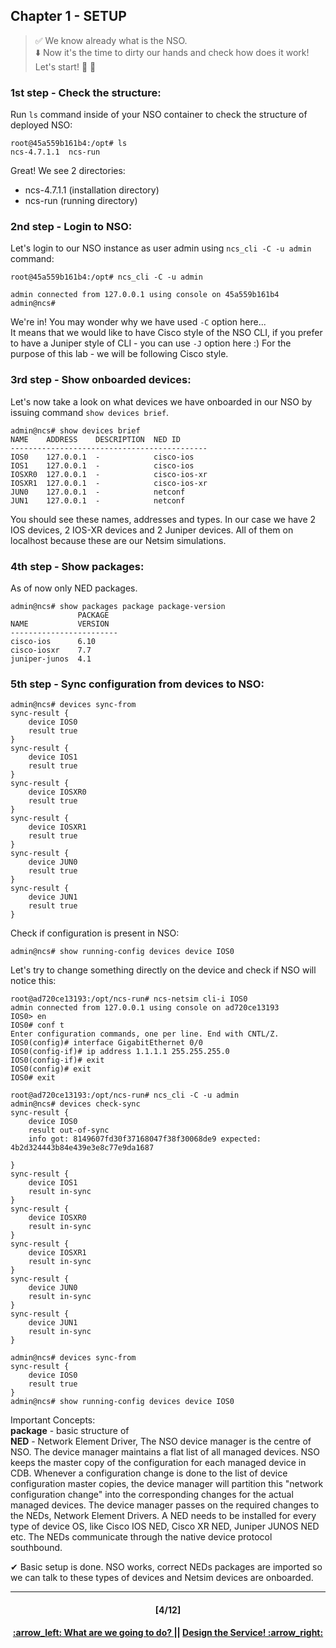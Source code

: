 ## Chapter 1 - SETUP

> :white_check_mark: We know already what is the NSO.  
> :arrow_down: Now it's the time to dirty our hands and check how does it work! <br>
> Let's start! :clap: :muscle: 

### 1st step - Check the structure:
Run `ls` command inside of your NSO container to check the structure of deployed NSO:
```
root@45a559b161b4:/opt# ls
ncs-4.7.1.1  ncs-run
```
Great! We see 2 directories:   
- ncs-4.7.1.1 (installation directory)  
- ncs-run (running directory)  

### 2nd step - Login to NSO:
Let's login to our NSO instance as user admin using `ncs_cli -C -u admin` command:
```
root@45a559b161b4:/opt# ncs_cli -C -u admin

admin connected from 127.0.0.1 using console on 45a559b161b4
admin@ncs#
```
We're in! You may wonder why we have used `-C` option here...  
It means that we would like to have Cisco style of the NSO CLI, if you prefer to have a Juniper style of CLI - you can use `-J` option here :) For the purpose of this lab - we will be following Cisco style. 

### 3rd step - Show onboarded devices:
Let's now take a look on what devices we have onboarded in our NSO by issuing command `show devices brief`.
```
admin@ncs# show devices brief
NAME    ADDRESS    DESCRIPTION  NED ID
--------------------------------------------
IOS0    127.0.0.1  -            cisco-ios
IOS1    127.0.0.1  -            cisco-ios
IOSXR0  127.0.0.1  -            cisco-ios-xr
IOSXR1  127.0.0.1  -            cisco-ios-xr
JUN0    127.0.0.1  -            netconf
JUN1    127.0.0.1  -            netconf
```
You should see these names, addresses and types. In our case we have 2 IOS devices, 2 IOS-XR devices and 2 Juniper devices. All of them on localhost because these are our Netsim simulations.

### 4th step - Show packages:  
As of now only NED packages.
```
admin@ncs# show packages package package-version
               PACKAGE
NAME           VERSION
------------------------
cisco-ios      6.10
cisco-iosxr    7.7
juniper-junos  4.1
```

### 5th step - Sync configuration from devices to NSO:
```
admin@ncs# devices sync-from
sync-result {
    device IOS0
    result true
}
sync-result {
    device IOS1
    result true
}
sync-result {
    device IOSXR0
    result true
}
sync-result {
    device IOSXR1
    result true
}
sync-result {
    device JUN0
    result true
}
sync-result {
    device JUN1
    result true
}
```

Check if configuration is present in NSO:
```
admin@ncs# show running-config devices device IOS0
```

Let's try to change something directly on the device and check if NSO will notice this:
```
root@ad720ce13193:/opt/ncs-run# ncs-netsim cli-i IOS0
admin connected from 127.0.0.1 using console on ad720ce13193
IOS0> en
IOS0# conf t
Enter configuration commands, one per line. End with CNTL/Z.
IOS0(config)# interface GigabitEthernet 0/0
IOS0(config-if)# ip address 1.1.1.1 255.255.255.0
IOS0(config-if)# exit
IOS0(config)# exit
IOS0# exit
```

```
root@ad720ce13193:/opt/ncs-run# ncs_cli -C -u admin
admin@ncs# devices check-sync
sync-result {
    device IOS0
    result out-of-sync
    info got: 8149607fd30f37168047f38f30068de9 expected: 4b2d324443b84e439e3e8c77e9da1687

}
sync-result {
    device IOS1
    result in-sync
}
sync-result {
    device IOSXR0
    result in-sync
}
sync-result {
    device IOSXR1
    result in-sync
}
sync-result {
    device JUN0
    result in-sync
}
sync-result {
    device JUN1
    result in-sync
}
```

```
admin@ncs# devices sync-from
sync-result {
    device IOS0
    result true
}
admin@ncs# show running-config devices device IOS0
````

Important Concepts:  
**package** - basic structure of  
**NED** - Network Element Driver, The NSO device manager is the centre of NSO. The device manager maintains a flat list of all managed devices. NSO keeps the master copy of the configuration for each managed device in CDB. Whenever a configuration change is done to the list of device configuration master copies, the device manager will partition this "network configuration change" into the corresponding changes for the actual managed devices. The device manager passes on the required changes to the NEDs, Network Element Drivers. A NED needs to be installed for every type of device OS, like Cisco IOS NED, Cisco XR NED, Juniper JUNOS NED etc. The NEDs communicate through the native device protocol southbound. 

✔ Basic setup is done. NSO works, correct NEDs packages are imported so we can talk to these types of devices and Netsim devices are onboarded.

---
<h4 align="center">[4/12]</h4>
<h4 align="center"> <a href="/readme/2.md"> :arrow_left: What are we going to do? </a> || <a href="/readme/4.md"> Design the Service! :arrow_right: </a> </h4>

